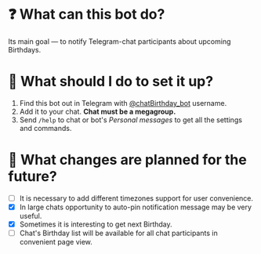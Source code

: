 # ❓ What can this bot do?
Its main goal — to notify Telegram-chat participants about upcoming Birthdays.

# 🤔 What should I do to set it up?
1. Find this bot out in Telegram with [@chatBirthday_bot](http://t.me/chatBirthday_bot "@chatBirthday_bot") username.
2. Add it to your chat. **Chat must be a megagroup.**
3. Send `/help` to chat or bot\'s *Personal messages* to get all the settings and commands.

# 📝 What changes are planned for the future?
- [ ] It is necessary to add different timezones support for user convenience.
- [x] In large chats opportunity to auto-pin notification message may be very useful.
- [x] Sometimes it is interesting to get next Birthday.
- [ ] Chat's Birthday list will be available for all chat participants in convenient page view.
